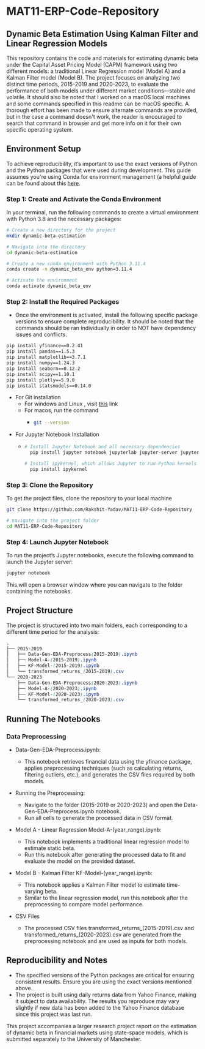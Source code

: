 # MAT11-ERP-Code-Repository

## Dynamic Beta Estimation Using Kalman Filter and Linear Regression Models

This repository contains the code and materials for estimating dynamic beta under the Capital Asset Pricing Model (CAPM) framework using two different models: a traditional Linear Regression model (Model A) and a Kalman Filter model (Model B). The project focuses on analyzing two distinct time periods, 2015-2019 and 2020-2023, to evaluate the performance of both models under different market conditions—stable and volatile. It should also be noted that I worked on a macOS local machines and some commands specified in this readme can be macOS specific. A thorough effort has been made to ensure alternate commands are provided, but in the case a command doesn't work, the reader is encouraged to search that command in browser and get more info on it for their own specific operating system.

## Environment Setup

To achieve reproducibility, it’s important to use the exact versions of Python and the Python packages that were used during development. This guide assumes you're using Conda for environment management (a helpful guide can be found about this [here](https://docs.conda.io/projects/conda/en/latest/user-guide/install/index.html).

### Step 1: Create and Activate the Conda Environment

In your terminal, run the following commands to create a virtual environment with Python 3.8 and the necessary packages:

```bash
# Create a new directory for the project
mkdir dynamic-beta-estimation

# Navigate into the directory
cd dynamic-beta-estimation

# Create a new conda environment with Python 3.11.4
conda create -n dynamic_beta_env python=3.11.4

# Activate the environment
conda activate dynamic_beta_env
```
### Step 2: Install the Required Packages
- Once the environment is activated, install the following specific package versions to ensure complete reproducibility. It should be noted that the commands should be ran individually in order to NOT have dependency issues and conflicts.

```bash
pip install yfinance==0.2.41
pip install pandas==1.5.3
pip install matplotlib==3.7.1
pip install numpy==1.24.3
pip install seaborn==0.12.2
pip install scipy==1.10.1
pip install plotly==5.9.0
pip install statsmodels==0.14.0
```
- For Git installation
    - For windows and Linux , visit [this](https://git-scm.com/book/en/v2/Getting-Started-Installing-Git) link
    - For macos, run the command
        - ```bash
          git --version
          ```
- For Jupyter Notebook Installation
    - ```bash
      # Install Jupyter Notebook and all necessary dependencies
        pip install jupyter notebook jupyterlab jupyter-server jupyter-client

      # Install ipykernel, which allows Jupyter to run Python kernels
        pip install ipykernel
      ```

### Step 3: Clone the Repository 
To get the project files, clone the repository to your local machine
```bash
git clone https://github.com/Rakshit-Yadav/MAT11-ERP-Code-Repository

# navigate into the project folder
cd MAT11-ERP-Code-Repository
```

### Step 4: Launch Jupyter Notebook
To run the project’s Jupyter notebooks, execute the following command to launch the Jupyter server:

```bash
jupyter notebook
```
This will open a browser window where you can navigate to the folder containing the notebooks.

## Project Structure
The project is structured into two main folders, each corresponding to a different time period for the analysis:

```scss
.
├── 2015-2019
│   ├── Data-Gen-EDA-Preprocess(2015-2019).ipynb
│   ├── Model-A-(2015-2019).ipynb
│   ├── KF-Model-(2015-2019).ipynb
│   └── transformed_returns_(2015-2019).csv
└── 2020-2023
    ├── Data-Gen-EDA-Preprocess(2020-2023).ipynb
    ├── Model-A-(2020-2023).ipynb
    ├── KF-Model-(2020-2023).ipynb
    └── transformed_returns_(2020-2023).csv
```

## Running The Notebooks

### Data Preprocessing

- Data-Gen-EDA-Preprocess.ipynb:
  - This notebook retrieves financial data using the yfinance package, applies preprocessing techniques (such as calculating returns, filtering outliers, etc.), and generates the CSV files required by both models.

- Running the Preprocessing:
  - Navigate to the folder (2015-2019 or 2020-2023) and open the Data-Gen-EDA-Preprocess.ipynb notebook.
  - Run all cells to generate the processed data in CSV format.

- Model A - Linear Regression
Model-A-(year_range).ipynb:
  - This notebook implements a traditional linear regression model to estimate static beta.
  - Run this notebook after generating the processed data to fit and evaluate the model on the provided dataset.

- Model B - Kalman Filter
KF-Model-(year_range).ipynb:
  - This notebook applies a Kalman Filter model to estimate time-varying beta.
  - Similar to the linear regression model, run this notebook after the preprocessing to compare model performance.

- CSV Files
  - The processed CSV files transformed_returns_(2015-2019).csv and transformed_returns_(2020-2023).csv are generated from the preprocessing notebook and are used as inputs for both models.


## Reproducibility and Notes
- The specified versions of the Python packages are critical for ensuring consistent results. Ensure you are using the exact versions mentioned above.
- The project is built using daily returns data from Yahoo Finance, making it subject to data availability. The results you reproduce may vary slightly if new data has been added to the Yahoo Finance database since this project was last run.


This project accompanies a larger research project report on the estimation of dynamic beta in financial markets using state-space models, which is submitted separately to the University of Manchester.
